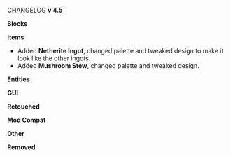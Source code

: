 CHANGELOG **v 4.5**

**Blocks**



**Items**
- Added **Netherite Ingot**, changed palette and tweaked design to make it look like the other ingots.
- Added **Mushroom Stew**, changed palette and tweaked design.

**Entities**


**GUI**


**Retouched**

**Mod Compat**
 


**Other**

**Removed**
